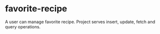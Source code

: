 # favorite-recipe
 A user can manage favorite recipe. Project serves insert, update, fetch and query operations. 

